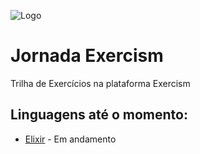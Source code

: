 
![Logo](https://assets.exercism.org/assets/icons/exercism-with-logo-black-12752bd7fcf6862ba8ad7a2b75e21a9b2409d7fd.svg)


# Jornada Exercism

Trilha de Exercícios na plataforma Exercism

## Linguagens até o momento:

 - [Elixir](https://elixir-lang.org/) -  Em andamento


